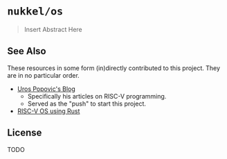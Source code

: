 # `nukkel/os`

> Insert Abstract Here

## See Also

These resources in some form (in)directly contributed to this project. 
They are in no particular order. 

- [Uros Popovic's Blog](https://popovicu.com/)
  - Specifically his articles on RISC-V programming.
  - Served as the "push" to start this project.
- [RISC-V OS using Rust](https://osblog.stephenmarz.com/)

## License

TODO